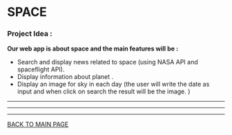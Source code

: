 # **SPACE**

### **Project Idea :**
**Our web app is about space and the main features will be :**

* Search and display news related to space (using NASA API and spaceflight API).
* Display information about planet .
* Display an image for sky in each day (the user will write the date as input and when click on search the result will be the image. )


***
***
***
[BACK TO MAIN PAGE](https://github.com/farahalwahaibi/Reading-Notes/blob/main/README.md)


